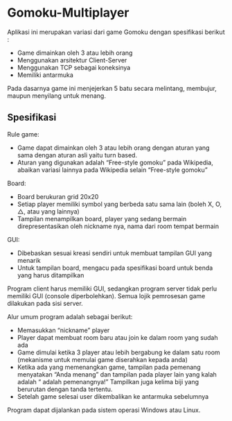 # Gomoku-Multiplayer

Aplikasi ini merupakan variasi dari game Gomoku dengan spesifikasi berikut :
- Game dimainkan oleh 3 atau lebih orang
- Menggunakan arsitektur Client-Server
- Menggunakan TCP sebagai koneksinya
- Memiliki antarmuka

Pada dasarnya game ini menjejerkan 5 batu secara melintang, membujur, maupun menyilang untuk menang.

## Spesifikasi

Rule game:
- Game dapat dimainkan oleh 3 atau lebih orang dengan aturan yang sama dengan aturan asli yaitu turn based.
- Aturan yang digunakan adalah “Free-style gomoku” pada Wikipedia, abaikan variasi lainnya pada Wikipedia selain “Free-style gomoku”

Board:
- Board berukuran grid 20x20
- Setiap player memiliki symbol yang berbeda satu sama lain (boleh X, O, △, atau yang lainnya)
- Tampilan menampilkan board, player yang sedang bermain direpresentasikan oleh nickname nya, nama dari room tempat bermain

GUI:
- Dibebaskan sesuai kreasi sendiri untuk membuat tampilan GUI yang menarik
- Untuk tampilan board, mengacu pada spesifikasi board untuk benda yang harus ditampilkan

Program client harus memiliki GUI, sedangkan program server tidak perlu memiliki GUI (console diperbolehkan).
Semua lojik pemrosesan game dilakukan pada sisi server.

Alur umum program adalah sebagai berikut:
- Memasukkan “nickname” player
- Player dapat membuat room baru atau join ke dalam room yang sudah ada
- Game dimulai ketika 3 player atau lebih bergabung ke dalam satu room (mekanisme untuk memulai game diserahkan kepada anda)
- Ketika ada yang memenangkan game, tampilan pada pemenang menyatakan “Anda menang” dan tampilan pada player lain yang kalah adalah “<Nickname pemenang> adalah pemenangnya!” Tampilkan juga kelima biji yang berurutan dengan tanda tertentu.
- Setelah game selesai user dikembalikan ke antarmuka sebelumnya

Program dapat dijalankan pada sistem operasi Windows atau Linux.